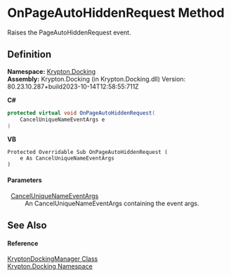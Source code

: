 # OnPageAutoHiddenRequest Method


Raises the PageAutoHiddenRequest event.



## Definition
**Namespace:** <a href="98399376-cf41-9454-4b4d-4fab2ca20bc7.md">Krypton.Docking</a>  
**Assembly:** Krypton.Docking (in Krypton.Docking.dll) Version: 80.23.10.287+build2023-10-14T12:58:55:711Z

**C#**
``` C#
protected virtual void OnPageAutoHiddenRequest(
	CancelUniqueNameEventArgs e
)
```
**VB**
``` VB
Protected Overridable Sub OnPageAutoHiddenRequest ( 
	e As CancelUniqueNameEventArgs
)
```



#### Parameters
<dl><dt>  <a href="52141e78-6b85-2f40-ee4f-bcf755cfe11f.md">CancelUniqueNameEventArgs</a></dt><dd>An CancelUniqueNameEventArgs containing the event args.</dd></dl>

## See Also


#### Reference
<a href="6c9c237d-95cb-a4ce-72c6-cd7684d3287e.md">KryptonDockingManager Class</a>  
<a href="98399376-cf41-9454-4b4d-4fab2ca20bc7.md">Krypton.Docking Namespace</a>  
